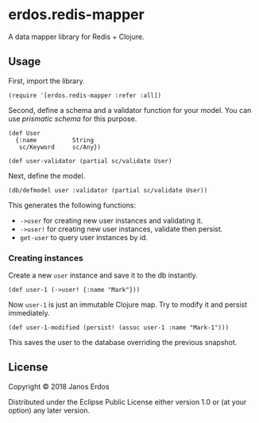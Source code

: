 # erdos.redis-mapper

A data mapper library for Redis + Clojure.

## Usage

First, import the library.

```
(require '[erdos.redis-mapper :refer :all])
```

Second, define a schema and a validator function for your model. You can use *prismatic schema* for this purpose.

```
(def User
  {:name          String
   sc/Keyword     sc/Any})

(def user-validator (partial sc/validate User)
```

Next, define the model.

```
(db/defmodel user :validator (partial sc/validate User))
```

This generates the following functions:

- `->user` for creating new user instances and validating it.
- `->user!` for creating new user instances, validate then persist.
- `get-user` to query user instances by id.

### Creating instances

Create a new `user` instance and save it to the db instantly.

```
(def user-1 (->user! {:name "Mark"}))
```

Now `user-1` is just an immutable Clojure map. Try to modify it and persist immediately.

```
(def user-1-modified (persist! (assoc user-1 :name "Mark-1")))
```

This saves the user to the database overriding the previous snapshot.

## License

Copyright © 2018 Janos Erdos

Distributed under the Eclipse Public License either version 1.0 or (at
your option) any later version.
